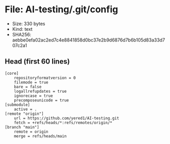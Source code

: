 # File: AI-testing/.git/config

- Size: 330 bytes
- Kind: text
- SHA256: aebbe0efa02ac2ed7c4e8841858d0bc37e2b9d6876d7b6b105d83a33d707c2a1

## Head (first 60 lines)

```
[core]
	repositoryformatversion = 0
	filemode = true
	bare = false
	logallrefupdates = true
	ignorecase = true
	precomposeunicode = true
[submodule]
	active = .
[remote "origin"]
	url = https://github.com/yered1/AI-testing.git
	fetch = +refs/heads/*:refs/remotes/origin/*
[branch "main"]
	remote = origin
	merge = refs/heads/main
```

